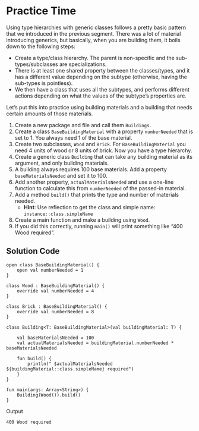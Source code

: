 # Practice Time
Using type hierarchies with generic classes follows a pretty basic pattern that we introduced in the previous segment. There was a lot of material introducing generics, but basically, when you are building them, it boils down to the following steps:

* Create a type/class hierarchy. The parent is non-specific and the sub-types/subclasses are specializations.
* There is at least one shared property between the classes/types, and it has a different value depending on the subtype (otherwise, having the sub-types is pointless).
* We then have a class that uses all the subtypes, and performs different actions depending on what the values of the subtype’s properties are.

Let’s put this into practice using building materials and a building that needs certain amounts of those materials.

1. Create a new package and file and call them `Buildings`.
2. Create a class `BaseBuildingMaterial` with a property `numberNeeded` that is set to 1. 
You always need 1 of the base material.
3. Create two subclasses, `Wood` and `Brick`. 
For `BaseBuildingMaterial` you need 4 units of wood or 8 units of brick. Now you have a type hierarchy.
4. Create a generic class `Building` that can take any building material as its argument, and only building materials.
5. A building always requires 100 base materials. 
Add a property `baseMaterialsNeeded` and set it to 100.
6. Add another property, `actualMaterialsNeeded` and use a one-line function to calculate this from `numberNeeded` of the passed-in material.
7. Add a method `build()` that prints the type and number of materials needed.
   * **Hint**: Use reflection to get the class and simple name: `instance::class.simpleName`
8. Create a main function and make a building using `Wood`.
9. If you did this correctly, running `main()` will print something like “400 Wood required”.

## Solution Code
```
open class BaseBuildingMaterial() {
    open val numberNeeded = 1
}

class Wood : BaseBuildingMaterial() {
    override val numberNeeded = 4
}

class Brick : BaseBuildingMaterial() {
    override val numberNeeded = 8
}

class Building<T: BaseBuildingMaterial>(val buildingMaterial: T) {

    val baseMaterialsNeeded = 100
    val actualMaterialsNeeded = buildingMaterial.numberNeeded * baseMaterialsNeeded

    fun build() {
        println(" $actualMaterialsNeeded ${buildingMaterial::class.simpleName} required")
    }
}

fun main(args: Array<String>) {
    Building(Wood()).build()
}
```
Output
```
400 Wood required
```
